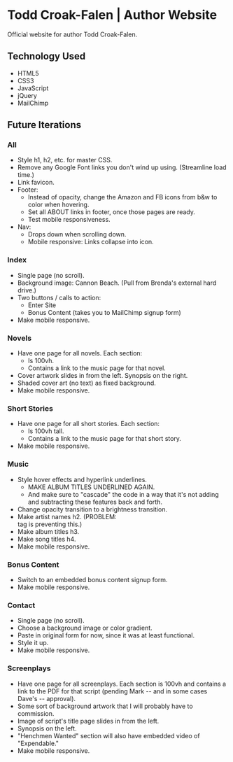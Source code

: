 # Todd Croak-Falen | Author Website
Official website for author Todd Croak-Falen.

## Technology Used

- HTML5
- CSS3
- JavaScript
- jQuery
- MailChimp

## Future Iterations

### All

- Style h1, h2, etc. for master CSS.
- Remove any Google Font links you don't wind up using. (Streamline load time.)
- Link favicon.
- Footer:
  - Instead of opacity, change the Amazon and FB icons from b&w to color when hovering.
  - Set all ABOUT links in footer, once those pages are ready.
  - Test mobile responsiveness.
- Nav:
  - Drops down when scrolling down.
  - Mobile responsive: Links collapse into icon.

### Index

- Single page (no scroll).
- Background image: Cannon Beach. (Pull from Brenda's external hard drive.)
- Two buttons / calls to action:
  - Enter Site
  - Bonus Content (takes you to MailChimp signup form)
- Make mobile responsive.

### Novels

- Have one page for all novels. Each section:
  - Is 100vh.
  - Contains a link to the music page for that novel.
- Cover artwork slides in from the left. Synopsis on the right.
- Shaded cover art (no text) as fixed background.
- Make mobile responsive.

### Short Stories

- Have one page for all short stories. Each section:
  - Is 100vh tall.
  - Contains a link to the music page for that short story.
- Make mobile responsive.

### Music

- Style hover effects and hyperlink underlines.
  - MAKE ALBUM TITLES UNDERLINED AGAIN.
  - And make sure to "cascade" the code in a way that it's not adding and subtracting these features back and forth.
- Change opacity transition to a brightness transition.
- Make artist names h2. (PROBLEM: <summary> tag is preventing this.)
- Make album titles h3.
- Make song titles h4.
- Make mobile responsive.

### Bonus Content

- Switch to an embedded bonus content signup form.
- Make mobile responsive.

### Contact

- Single page (no scroll).
- Choose a background image or color gradient.
- Paste in original form for now, since it was at least functional.
- Style it up.
- Make mobile responsive.

### Screenplays

- Have one page for all screenplays. Each section is 100vh and contains a link to the PDF for that script (pending Mark -- and in some cases Dave's -- approval).
- Some sort of background artwork that I will probably have to commission.
- Image of script's title page slides in from the left.
- Synopsis on the left.
- "Henchmen Wanted" section will also have embedded video of "Expendable."
- Make mobile responsive.

